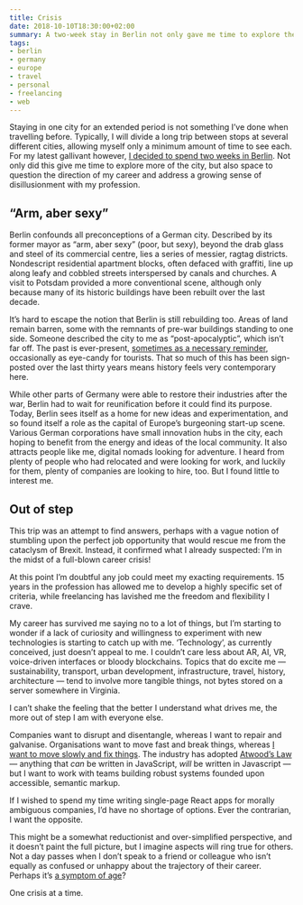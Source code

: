 ```yaml
---
title: Crisis
date: 2018-10-10T18:30:00+02:00
summary: A two-week stay in Berlin not only gave me time to explore the city, but also space to question the direction of my career and address a growing sense of disillusionment with my profession.
tags:
- berlin
- germany
- europe
- travel
- personal
- freelancing
- web
---
```

Staying in one city for an extended period is not something I’ve done when travelling before. Typically, I will divide a long trip between stops at several different cities, allowing myself only a minimum amount of time to see each. For my latest gallivant however, [I decided to spend two weeks in Berlin][1]. Not only did this give me time to explore more of the city, but also space to question the direction of my career and address a growing sense of disillusionment with my profession.

## “Arm, aber sexy”

Berlin confounds all preconceptions of a German city. Described by its former mayor as “arm, aber sexy” (poor, but sexy), beyond the drab glass and steel of its commercial centre, lies a series of messier, ragtag districts. Nondescript residential apartment blocks, often defaced with graffiti, line up along leafy and cobbled streets interspersed by canals and churches. A visit to Potsdam provided a more conventional scene, although only because many of its historic buildings have been rebuilt over the last decade.

It’s hard to escape the notion that Berlin is still rebuilding too. Areas of land remain barren, some with the remnants of pre-war buildings standing to one side. Someone described the city to me as “post-apocalyptic”, which isn’t far off. The past is ever-present, [sometimes as a necessary reminder][2], occasionally as eye-candy for tourists. That so much of this has been sign-posted over the last thirty years means history feels very contemporary here.

While other parts of Germany were able to restore their industries after the war, Berlin had to wait for reunification before it could find its purpose. Today, Berlin sees itself as a home for new ideas and experimentation, and so found itself a role as the capital of Europe’s burgeoning start-up scene. Various German corporations have small innovation hubs in the city, each hoping to benefit from the energy and ideas of the local community. It also attracts people like me, digital nomads looking for adventure. I heard from plenty of people who had relocated and were looking for work, and luckily for them, plenty of companies are looking to hire, too. But I found little to interest me.

## Out of step

This trip was an attempt to find answers, perhaps with a vague notion of stumbling upon the perfect job opportunity that would rescue me from the cataclysm of Brexit. Instead, it confirmed what I already suspected: I’m in the midst of a full-blown career crisis!

At this point I’m doubtful any job could meet my exacting requirements. 15 years in the profession has allowed me to develop a highly specific set of criteria, while freelancing has lavished me the freedom and flexibility I crave.

My career has survived me saying no to a lot of things, but I’m starting to wonder if a lack of curiosity and willingness to experiment with new technologies is starting to catch up with me. ‘Technology’, as currently conceived, just doesn’t appeal to me. I couldn’t care less about AR, AI, VR, voice-driven interfaces or bloody blockchains. Topics that do excite me — sustainability, transport, urban development, infrastructure, travel, history, architecture — tend to involve more tangible things, not bytes stored on a server somewhere in Virginia.

I can’t shake the feeling that the better I understand what drives me, the more out of step I am with everyone else.

Companies want to disrupt and disentangle, whereas I want to repair and galvanise. Organisations want to move fast and break things, whereas [I want to move slowly and fix things][3]. The industry has adopted [Atwood’s Law][4] — anything that *can* be written in JavaScript, *will* be written in Javascript — but I want to work with teams building robust systems founded upon accessible, semantic markup.

If I wished to spend my time writing single-page React apps for morally ambiguous companies, I’d have no shortage of options. Ever the contrarian, I want the opposite.

This might be a somewhat reductionist and over-simplified perspective, and it doesn’t paint the full picture, but I imagine aspects will ring true for others. Not a day passes when I don’t speak to a friend or colleague who isn’t equally as confused or unhappy about the trajectory of their career. Perhaps it’s [a symptom of age][5]?

One crisis at a time.

[1]: /2018/09/berlin
[2]: /2018/10/tempelhof
[3]: /2018/02/move_slowly_and_fix_things
[4]: https://blog.codinghorror.com/the-principle-of-least-power/
[5]: https://www.susanjeanrobertson.com/writing/aging-out/
